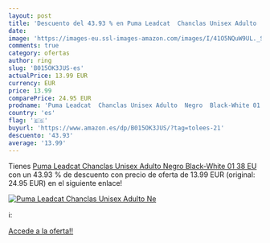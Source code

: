 ```yaml
---
layout: post
title: 'Descuento del 43.93 % en Puma Leadcat  Chanclas Unisex Adulto  Ne'
date: 
image: 'https://images-eu.ssl-images-amazon.com/images/I/41O5NQuW9UL._SL200_.jpg'
comments: true
category: ofertas
author: ring
slug: 'B015OK3JUS-es'
actualPrice: 13.99 EUR
currency: EUR
price: 13.99
comparePrice: 24.95 EUR
prodname: 'Puma Leadcat  Chanclas Unisex Adulto  Negro  Black-White 01   38 EU'
country: 'es'
flag: '🇪🇸'
buyurl: 'https://www.amazon.es/dp/B015OK3JUS/?tag=tolees-21'
descuento: '43.93'
average: '13.99'
---
```


Tienes [Puma Leadcat  Chanclas Unisex Adulto  Negro  Black-White 01   38 EU](https://www.amazon.es/dp/B015OK3JUS/?tag=tolees-21) con un 43.93 % de descuento con precio de oferta de 13.99 EUR (original: 24.95 EUR) en el siguiente enlace!

[![Puma Leadcat  Chanclas Unisex Adulto  Ne](https://images-eu.ssl-images-amazon.com/images/I/41O5NQuW9UL._SL200_.jpg)](https://www.amazon.es/dp/B015OK3JUS/?tag=tolees-21)

ℹ️:


[Accede a la oferta!!](https://www.amazon.es/dp/B015OK3JUS/?tag=tolees-21)
